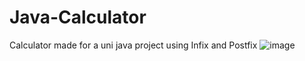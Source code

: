 # Java-Calculator
Calculator made for a uni java project using Infix and Postfix
![image](https://user-images.githubusercontent.com/73367246/224121823-6c933a0d-177b-4539-a889-f35f431008a2.png)
